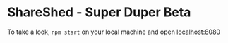 # ShareShed - Super Duper Beta

To take a look, `npm start` on your local machine and open [localhost:8080](http://localhost:8080/)
